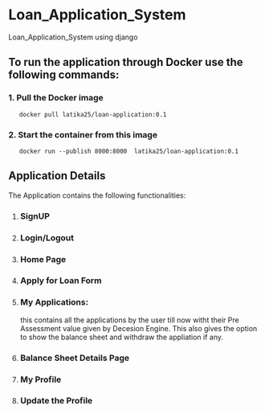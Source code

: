 # Loan_Application_System
Loan_Application_System using django
## To run the application through Docker use the following commands:
### 1. Pull the Docker image  
       docker pull latika25/loan-application:0.1
### 2. Start the container from this image
       docker run --publish 8000:8000  latika25/loan-application:0.1 

## Application Details

The Application contains the following functionalities:

1. ### SignUP

2. ### Login/Logout

3. ### Home Page

4. ### Apply for Loan Form

5. ### My Applications: 
    this contains all the applications by the user till now witht their Pre Assessment value given by Decesion Engine. This also gives the option to show the balance sheet and withdraw the appliation if any.
   
6. ### Balance Sheet Details Page
   
7. ### My Profile
    
8. ### Update the Profile 

